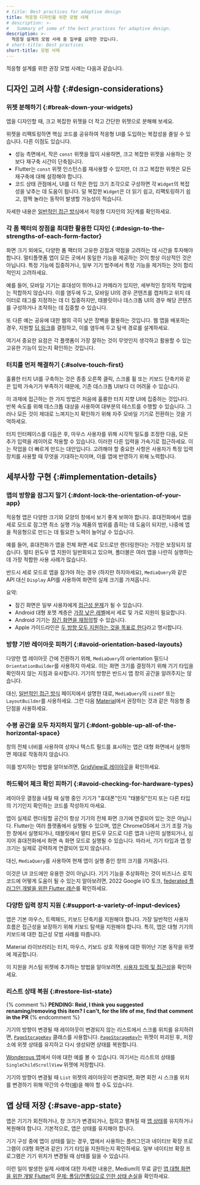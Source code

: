 ```yaml
---
# title: Best practices for adaptive design
title: 적응형 디자인을 위한 모범 사례
# description: >-
#   Summary of some of the best practices for adaptive design.
description: >-
  적응형 설계의 모범 사례 중 일부를 요약한 것입니다.
# short-title: Best practices
short-title: 모범 사례
---
```


적응형 설계를 위한 권장 모범 사례는 다음과 같습니다.

## 디자인 고려 사항 {:#design-considerations}

### 위젯 분해하기 {:#break-down-your-widgets}

앱을 디자인할 때, 크고 복잡한 위젯을 더 작고 간단한 위젯으로 분해해 보세요.

위젯을 리팩토링하면 핵심 코드를 공유하여 적응형 UI를 도입하는 복잡성을 줄일 수 있습니다. 다른 이점도 있습니다.

* 성능 측면에서, 작은 `const` 위젯을 많이 사용하면, 크고 복잡한 위젯을 사용하는 것보다 재구축 시간이 단축됩니다.
* Flutter는 `const` 위젯 인스턴스를 재사용할 수 있지만, 더 크고 복잡한 위젯은 모든 재구축에 대해 설정해야 합니다.
* 코드 상태 관점에서, UI를 더 작은 한입 크기 조각으로 구성하면 각 `Widget`의 복잡성을 낮추는 데 도움이 됩니다. 
  덜 복잡한 `Widget`은 더 읽기 쉽고, 리팩토링하기 쉽고, 깜짝 놀라는 동작이 발생할 가능성이 적습니다.

자세한 내용은 [일반적인 접근 방식][General approach]에서 적응형 디자인의 3단계를 확인하세요.

[General approach]: /ui/adaptive-responsive/general

### 각 폼 팩터의 장점을 최대한 활용한 디자인 {:#design-to-the-strengths-of-each-form-factor}

화면 크기 외에도, 다양한 폼 팩터의 고유한 강점과 약점을 고려하는 데 시간을 투자해야 합니다. 
멀티플랫폼 앱이 모든 곳에서 동일한 기능을 제공하는 것이 항상 이상적인 것은 아닙니다. 
특정 기능에 집중하거나, 일부 기기 범주에서 특정 기능을 제거하는 것이 합리적인지 고려하세요.

예를 들어, 모바일 기기는 휴대성이 뛰어나고 카메라가 있지만, 세부적인 창의적 작업에는 적합하지 않습니다. 
이를 염두에 두고, 모바일 UI의 경우 콘텐츠를 캡처하고 위치 데이터로 태그를 지정하는 데 더 집중하지만, 
태블릿이나 데스크톱 UI의 경우 해당 콘텐츠를 구성하거나 조작하는 데 집중할 수 있습니다.

또 다른 예는 공유에 대한 웹의 극히 낮은 장벽을 활용하는 것입니다. 
웹 앱을 배포하는 경우, 지원할 [딥 링크][deep links]를 결정하고, 이를 염두에 두고 탐색 경로를 설계하세요.

여기서 중요한 요점은 각 플랫폼이 가장 잘하는 것이 무엇인지 생각하고 활용할 수 있는 고유한 기능이 있는지 확인하는 것입니다.

[deep links]: /ui/navigation/deep-linking

### 터치를 먼저 해결하기 {:#solve-touch-first}

훌륭한 터치 UI를 구축하는 것은 종종 오른쪽 클릭, 스크롤 휠 또는 키보드 단축키와 같은 입력 가속기가 부족하기 때문에, 
기존 데스크톱 UI보다 더 어려울 수 있습니다.

이 과제에 접근하는 한 가지 방법은 처음에 훌륭한 터치 지향 UI에 집중하는 것입니다. 
반복 속도를 위해 데스크톱 대상을 사용하여 대부분의 테스트를 수행할 수 있습니다. 
그러나 모든 것이 제대로 느껴지는지 확인하기 위해 자주 모바일 기기로 전환하는 것을 기억하세요.

터치 인터페이스를 다듬은 후, 마우스 사용자를 위해 시각적 밀도를 조정한 다음, 모든 추가 입력을 레이어로 적용할 수 있습니다. 
이러한 다른 입력을 가속기로 접근하세요. 이는 작업을 더 빠르게 만드는 대안입니다. 
고려해야 할 중요한 사항은 사용자가 특정 입력 장치를 사용할 때 무엇을 기대하는지이며, 이를 앱에 반영하기 위해 노력합니다.

## 세부사항 구현 {:#implementation-details}

### 앱의 방향을 잠그지 말기 {:#dont-lock-the-orientation-of-your-app}

적응형 앱은 다양한 크기와 모양의 창에서 보기 좋게 보여야 합니다. 
휴대전화에서 앱을 세로 모드로 잠그면 최소 실행 가능 제품의 범위를 좁히는 데 도움이 되지만, 
나중에 앱을 적응형으로 만드는 데 필요한 노력이 늘어날 수 있습니다.

예를 들어, 휴대전화가 앱을 전체 화면 세로 모드로만 렌더링한다는 가정은 보장되지 않습니다. 
멀티 윈도우 앱 지원이 일반화되고 있으며, 폴더블은 여러 앱을 나란히 실행하는 데 가장 적합한 사용 사례가 많습니다.

반드시 세로 모드로 앱을 잠가야 하는 경우 (하지만 하지마세요), 
`MediaQuery`와 같은 API 대신 `Display` API를 사용하여 화면의 실제 크기를 가져옵니다.

요약:

  * 잠긴 화면은 일부 사용자에게 [접근성 문제][an accessibility issue]가 될 수 있습니다.
  * Android 대형 포맷 계층은 [가장 낮은 레벨][lowest level]에서 세로 및 가로 지원이 필요합니다.
  * Android 기기는 [잠긴 화면을 재정의][override a locked screen]할 수 있습니다.
  * Apple 가이드라인은 [두 방향 모두 지원하는 것을 목표로 한다][aim to support both orientations]라고 명시합니다.

[an accessibility issue]: https://www.w3.org/WAI/WCAG21/Understanding/orientation.html
[aim to support both orientations]: https://www.w3.org/WAI/WCAG21/Understanding/orientation.html
[lowest level]:  {{site.android-dev}}/docs/quality-guidelines/large-screen-app-quality#T3-8
[override a locked screen]: {{site.android-dev}}/guide/topics/large-screens/large-screen-compatibility-mode#per-app_overrides

### 방향 기반 레이아웃 피하기 {:#avoid-orientation-based-layouts}

다양한 앱 레이아웃 간에 전환하기 위해, `MediaQuery`의 orientation 필드나 `OrientationBuilder`를 사용하지 마세요. 
이는 화면 크기를 결정하기 위해 기기 타입을 확인하지 않는 지침과 유사합니다. 
기기의 방향은 반드시 앱 창의 공간을 알려주지는 않습니다.

대신, [일반적인 접근 방식][General approach] 페이지에서 설명한 대로, 
`MediaQuery`의 `sizeOf` 또는 `LayoutBuilder`를 사용하세요. 
그런 다음 [Material][]에서 권장하는 것과 같은 적응형 중단점을 사용하세요.

[General approach]: /ui/adaptive-responsive/general#
[Material]: https://m3.material.io/foundations/layout/applying-layout/window-size-classes

### 수평 공간을 모두 차지하지 말기 {:#dont-gobble-up-all-of-the-horizontal-space}

창의 전체 너비를 사용하여 상자나 텍스트 필드를 표시하는 앱은 대형 화면에서 실행하면 제대로 작동하지 않습니다.

이를 방지하는 방법을 알아보려면, [GridView로 레이아웃][Layout with GridView]을 확인하세요.

[Layout with GridView]: /ui/adaptive-responsive/large-screens#layout-with-gridview

### 하드웨어 체크 확인 피하기 {:#avoid-checking-for-hardware-types}

레이아웃 결정을 내릴 때 실행 중인 기기가 "휴대폰"인지 "태블릿"인지 또는 다른 타입의 기기인지 확인하는 코드를 작성하지 마세요.

앱이 실제로 렌더링할 공간이 항상 기기의 전체 화면 크기에 연결되어 있는 것은 아닙니다. 
Flutter는 여러 플랫폼에서 실행될 수 있으며, 
앱은 ChromeOS에서 크기 조절 가능한 창에서 실행되거나, 
태블릿에서 멀티 윈도우 모드로 다른 앱과 나란히 실행되거나, 
심지어 휴대전화에서 화면 속 화면 모드로 실행될 수 있습니다. 
따라서, 기기 타입과 앱 창 크기는 실제로 강력하게 연결되어 있지 않습니다.

대신, `MediaQuery`를 사용하여 현재 앱이 실행 중인 창의 크기를 가져옵니다.

이것은 UI 코드에만 유용한 것이 아닙니다. 
기기 기능을 추상화하는 것이 비즈니스 로직 코드에 어떻게 도움이 될 수 있는지 알아보려면, 
2022 Google I/O 토크, [federated 플러그인 개발을 위한 Flutter 레슨][Flutter lessons for federated plugin development]를 확인하세요.
 
[Flutter lessons for federated plugin development]: {{site.youtube-site}}/watch?v=GAnSNplNpCA

### 다양한 입력 장치 지원 {:#support-a-variety-of-input-devices}

앱은 기본 마우스, 트랙패드, 키보드 단축키를 지원해야 합니다. 
가장 일반적인 사용자 흐름은 접근성을 보장하기 위해 키보드 탐색을 지원해야 합니다. 
특히, 앱은 대형 기기의 키보드에 대한 접근성 모범 사례를 따릅니다.

Material 라이브러리는 터치, 마우스, 키보드 상호 작용에 대한 뛰어난 기본 동작을 위젯에 제공합니다.

이 지원을 커스텀 위젯에 추가하는 방법을 알아보려면, [사용자 입력 및 접근성][User input & accessibility]을 확인하세요.

[User input & accessibility]: /ui/adaptive-responsive/input

### 리스트 상태 복원 {:#restore-list-state}

{% comment %}
<b>PENDING: Reid, I think you suggested renaming/removing this item? I can't, for the life of me, find that comment in the PR</b>
{% endcomment %}

기기의 방향이 변경될 때 레이아웃이 변경되지 않는 리스트에서 스크롤 위치를 유지하려면, 
[`PageStorageKey`][] 클래스를 사용합니다. 
[`PageStorageKey`][]는 위젯이 파괴된 후, 저장소에 위젯 상태를 유지하고 다시 생성되면 상태를 복원합니다.

[Wonderous 앱][Wonderous app]에서 이에 대한 예를 볼 수 있습니다. 
여기서는 리스트의 상태를 `SingleChildScrollView` 위젯에 저장합니다.

기기의 방향이 변경될 때 `List` 위젯의 레이아웃이 변경되면, 
화면 회전 시 스크롤 위치를 변경하기 위해 약간의 수학([예][example])을 해야 할 수도 있습니다.

[example]: {{site.github}}/gskinnerTeam/flutter-wonderous-app/blob/34e49a08084fbbe69ed67be948ab00ef23819313/lib/ui/screens/collection/widgets/_collection_list.dart#L39
[`PageStorageKey`]: {{site.api}}/flutter/widgets/PageStorageKey-class.html
[Wonderous app]: {{site.github}}/gskinnerTeam/flutter-wonderous-app/blob/8a29d6709668980340b1b59c3d3588f123edd4d8/lib/ui/screens/wonder_events/widgets/_events_list.dart#L64

## 앱 상태 저장 {:#save-app-state}

앱은 기기가 회전하거나, 창 크기가 변경되거나, 접히고 펼쳐질 때 [앱 상태][app state]를 유지하거나 복원해야 합니다. 
기본적으로, 앱은 상태를 유지해야 합니다.

기기 구성 중에 앱이 상태를 잃는 경우, 
앱에서 사용하는 플러그인과 네이티브 확장 프로그램이 (대형 화면과 같은) 기기 타입을 지원하는지 확인하세요. 
일부 네이티브 확장 프로그램은 기기 위치가 변경될 때 상태를 잃을 수 있습니다.

이런 일이 발생한 실제 사례에 대한 자세한 내용은, 
Medium의 무료 글인 [앱 대형 화면을 위한 개발 Flutter][article]의 [문제: 폴딩/언폴딩으로 인한 상태 손실][state-loss]을 확인하세요.

[app state]: {{site.android-dev}}/jetpack/compose/state#store-state
[article]: {{site.flutter-medium}}/developing-flutter-apps-for-large-screens-53b7b0e17f10
[state-loss]: {{site.flutter-medium}}/developing-flutter-apps-for-large-screens-53b7b0e17f10#:~:text=Problem%3A%20Folding/Unfolding%20causes%20state%2Dloss
